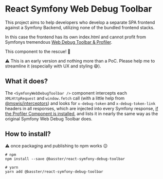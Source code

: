 # React Symfony Web Debug Toolbar

This project aims to help developers who develop a separate SPA frontend against a Symfony Backend, utilizing none of the bundled frontend stacks.

In this case the frontend has its own index.html and cannot profit from Symfonys tremendous [Web Debug Toolbar & Profiler](https://symfony.com/doc/current/profiler.html).

This component to the rescue! 🎉

⚠️ This is an early version and nothing more than a PoC. Please help me to streamline it (especially with UX and styling 😅).

## What it does?

The `<SymfonyWebDebugToolbar />` component intercepts each `XMLHttpRequest` and `window.fetch` call (with a little help from [@mswjs/interceptors](https://www.npmjs.com/package/@mswjs/interceptors)) and looks for `x-debug-token` and `x-debug-token-link` headers in all responses, which are injected into every Symfony response, [if the Profiler Component is installed](https://symfony.com/doc/current/profiler.html#accessing-profiling-data-programmatically), and lists it in nearly the same way as the original Symfony Web Debug Toolbar does.

## How to install?

⚠️ once packaging and publishing to npm works 😉

```shell
# npm
npm install --save @basster/react-symfony-debug-toolbar

# yarn
yarn add @basster/react-symfony-debug-toolbar
```
